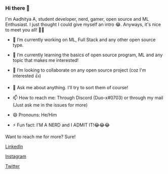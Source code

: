 ### Hi there 👋

<!--
**echo-864/echo-864** is a ✨ _special_ ✨ repository because its `README.md` (this file) appears on your GitHub profile.

Here are some ideas to get you started:

-->

I'm Aadhitya A, student developer, nerd, gamer, open source and ML Enthusiast. I just thought I could give myself an intro 😂. Anyways, it's nice to meet you all! 👋👋

- 🔭 I’m currently working on ML, Full Stack and any other open source type. 
- 🌱 I’m currently learning the basics of open source program, ML and any topic that makes me interested!
- 👯 I’m looking to collaborate on any open source project (coz I'm interested 👍) 

- 💬 Ask me about anything. I'll try to sort them of course!
- 📫 How to reach me: Through Discord (Duo-x#0703) or through my mail (Just ask me in the issues for more)
- 😄 Pronouns: He/Him
- ⚡ Fun fact: I'M A NERD and I ADMIT IT!😂😂😂

Want to reach me for more? Sure! 

[LinkedIn](https://linkedin.com/in/aadhitya-a-5549781a3) 

[Instagram](https://instagram.com/kryo_x27)

[Twitter](https://twitter.com/KryoX86_64)


